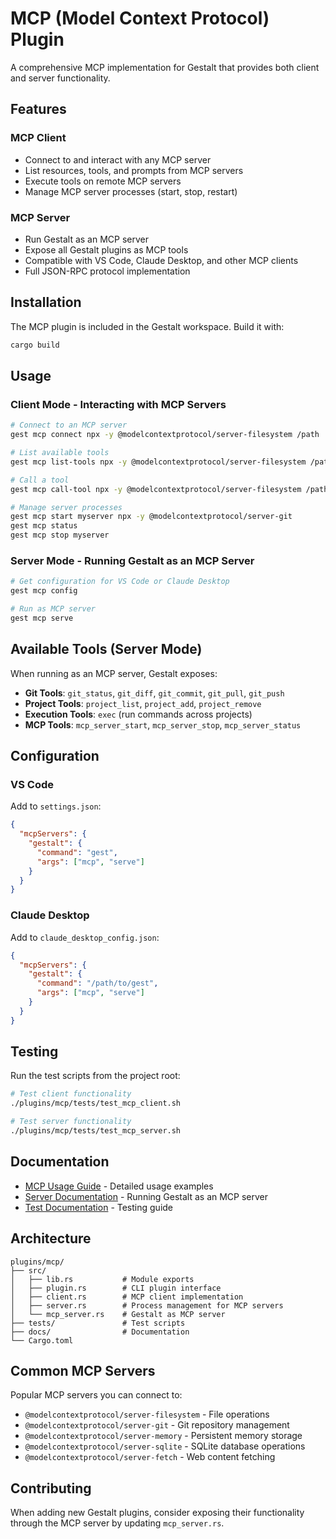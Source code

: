 # MCP (Model Context Protocol) Plugin

A comprehensive MCP implementation for Gestalt that provides both client and server functionality.

## Features

### MCP Client
- Connect to and interact with any MCP server
- List resources, tools, and prompts from MCP servers
- Execute tools on remote MCP servers
- Manage MCP server processes (start, stop, restart)

### MCP Server
- Run Gestalt as an MCP server
- Expose all Gestalt plugins as MCP tools
- Compatible with VS Code, Claude Desktop, and other MCP clients
- Full JSON-RPC protocol implementation

## Installation

The MCP plugin is included in the Gestalt workspace. Build it with:

```bash
cargo build
```

## Usage

### Client Mode - Interacting with MCP Servers

```bash
# Connect to an MCP server
gest mcp connect npx -y @modelcontextprotocol/server-filesystem /path

# List available tools
gest mcp list-tools npx -y @modelcontextprotocol/server-filesystem /path

# Call a tool
gest mcp call-tool npx -y @modelcontextprotocol/server-filesystem /path read_file --args '{"path": "file.txt"}'

# Manage server processes
gest mcp start myserver npx -y @modelcontextprotocol/server-git
gest mcp status
gest mcp stop myserver
```

### Server Mode - Running Gestalt as an MCP Server

```bash
# Get configuration for VS Code or Claude Desktop
gest mcp config

# Run as MCP server
gest mcp serve
```

## Available Tools (Server Mode)

When running as an MCP server, Gestalt exposes:

- **Git Tools**: `git_status`, `git_diff`, `git_commit`, `git_pull`, `git_push`
- **Project Tools**: `project_list`, `project_add`, `project_remove`
- **Execution Tools**: `exec` (run commands across projects)
- **MCP Tools**: `mcp_server_start`, `mcp_server_stop`, `mcp_server_status`

## Configuration

### VS Code
Add to `settings.json`:
```json
{
  "mcpServers": {
    "gestalt": {
      "command": "gest",
      "args": ["mcp", "serve"]
    }
  }
}
```

### Claude Desktop
Add to `claude_desktop_config.json`:
```json
{
  "mcpServers": {
    "gestalt": {
      "command": "/path/to/gest",
      "args": ["mcp", "serve"]
    }
  }
}
```

## Testing

Run the test scripts from the project root:

```bash
# Test client functionality
./plugins/mcp/tests/test_mcp_client.sh

# Test server functionality
./plugins/mcp/tests/test_mcp_server.sh
```

## Documentation

- [MCP Usage Guide](mcp_usage.md) - Detailed usage examples
- [Server Documentation](docs/MCP_SERVER_USAGE.md) - Running Gestalt as an MCP server
- [Test Documentation](tests/README.md) - Testing guide

## Architecture

```
plugins/mcp/
├── src/
│   ├── lib.rs           # Module exports
│   ├── plugin.rs        # CLI plugin interface
│   ├── client.rs        # MCP client implementation
│   ├── server.rs        # Process management for MCP servers
│   └── mcp_server.rs    # Gestalt as MCP server
├── tests/               # Test scripts
├── docs/                # Documentation
└── Cargo.toml
```

## Common MCP Servers

Popular MCP servers you can connect to:

- `@modelcontextprotocol/server-filesystem` - File operations
- `@modelcontextprotocol/server-git` - Git repository management
- `@modelcontextprotocol/server-memory` - Persistent memory storage
- `@modelcontextprotocol/server-sqlite` - SQLite database operations
- `@modelcontextprotocol/server-fetch` - Web content fetching

## Contributing

When adding new Gestalt plugins, consider exposing their functionality through the MCP server by updating `mcp_server.rs`.